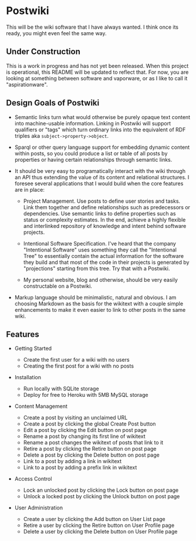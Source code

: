 Postwiki
========

This will be the wiki software that I have always wanted.  I think once its
ready, you might even feel the same way.

Under Construction
------------------

This is a work in progress and has not yet been released.  When this project is
operational, this README will be updated to reflect that.  For now, you are
looking at something between software and vaporware, or as I like to call it
"aspirationware".

Design Goals of Postwiki
------------------------

* Semantic links turn what would otherwise be purely opaque text content into
  machine-usable information.  Linking in Postwiki will support qualifiers or
  "tags" which turn ordinary links into the equivalent of RDF triples aka
  `subject->property->object`.

* Sparql or other query language support for embedding dynamic content within
  posts, so you could produce a list or table of all posts by properties or
  having certain relationships through semantic links.

* It should be very easy to programatically interact with the wiki through an
  API thus extending the value of its content and relational structures.  I
  foresee several applications that I would build when the core features are in
  place:

  * Project Management.  Use posts to define user stories and tasks.  Link them
    together and define relationships such as predecessors or dependencies.  Use
    semantic links to define properties such as status or complexity estimates.
    In the end, achieve a highly flexible and interlinked repository of
    knowledge and intent behind software projects.

  * Intentional Software Specification.  I've heard that the company
    "Intentional Software" uses something they call the "Intentional Tree" to
    essentially contain the actual information for the software they build and
    that most of the code in their projects is generated by "projections"
    starting from this tree.  Try that with a Postwiki.

  * My personal website, blog and otherwise, should be very easily
    constructable on a Postwiki.

* Markup language should be minimalistic, natural and obvious.  I am choosing
  Markdown as the basis for the wikitext with a couple simple enhancements to
  make it even easier to link to other posts in the same wiki.

Features
--------

* Getting Started
  * Create the first user for a wiki with no users
  * Creating the first post for a wiki with no posts

* Installation
  * Run locally with SQLite storage
  * Deploy for free to Heroku with 5MB MySQL storage

* Content Management
  * Create a post by visiting an unclaimed URL
  * Create a post by clicking the global Create Post button
  * Edit a post by clicking the Edit button on post page
  * Rename a post by changing its first line of wikitext
  * Rename a post changes the wikitext of posts that link to it
  * Retire a post by clicking the Retire button on post page
  * Delete a post by clicking the Delete button on post page
  * Link to a post by adding a link in wikitext
  * Link to a post by adding a prefix link in wikitext

* Access Control
  * Lock an unlocked post by clicking the Lock button on post page
  * Unlock a locked post by clicking the Unlock button on post page

* User Administration
  * Create a user by clicking the Add button on User List page
  * Retire a user by clicking the Retire button on User Profile page
  * Delete a user by clicking the Delete button on User Profile page



